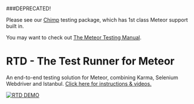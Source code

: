 ###DEPRECATED!

Please see our [Chimp](https://xolv.io/products/chimp) testing package, which has 1st class Meteor support built in.

You may want to check out [The Meteor Testing Manual](http://www.meteortesting.com/home).


RTD - The Test Runner for Meteor
==========================

An end-to-end testing solution for Meteor, combining Karma, Selenium Webdriver and Istanbul. [Click here for instructions & videos.](http://xolvio.github.io/rtd)

[![RTD DEMO](http://img.youtube.com/vi/ESVRDEY-QSk/0.jpg)](http://xolvio.github.io/rtd/)

